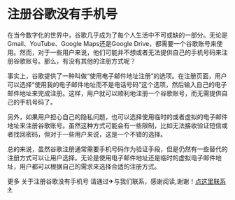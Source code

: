 # 注册谷歌没有手机号

在当今数字化的世界中，谷歌几乎成为了每个人生活中不可或缺的一部分。无论是Gmail、YouTube、Google Maps还是Google Drive，都需要一个谷歌账号来使用。然而，对于一些用户来说，他们可能并不想或者无法提供自己的手机号码来注册谷歌账号。那么，有没有其他的注册方式呢？

事实上，谷歌提供了一种叫做“使用电子邮件地址注册”的选项。在注册页面，用户可以选择“使用我的电子邮件地址而不是电话号码”这个选项，然后输入自己的电子邮件地址来完成注册。这样，用户就可以顺利地注册一个谷歌账号，而无需提供自己的手机号码了。

另外，如果用户担心自己的隐私问题，也可以选择使用临时的或者虚拟的电子邮件地址来注册谷歌账号。虽然这种方式可能会有一些限制，比如无法接收验证短信或者找回密码，但对于一些用户来说，这是一个不错的选择。

总的来说，虽然谷歌注册通常需要手机号码作为验证手段，但是仍然有一些替代的注册方式可以让用户选择。无论是使用电子邮件地址还是临时的虚拟电子邮件地址，用户都可以根据自己的需求来选择合适的注册方式。

更多 关于注册谷歌没有手机号 请通过✈与我们联系，感谢阅读,谢谢！[点这里联系✈](https://sms.k02.cc)